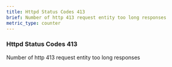 ```yaml
---
title: Httpd Status Codes 413
brief: Number of http 413 request entity too long responses
metric_type: counter
---
```

### Httpd Status Codes 413

Number of http 413 request entity too long responses